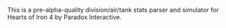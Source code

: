 This is a pre-alpha-quality division/air/tank stats parser and simulator for Hearts of Iron 4 by Paradox Interactive.
